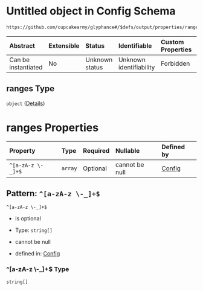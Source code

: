 # Untitled object in Config Schema

```txt
https://github.com/cupcakearmy/glyphance#/$defs/output/properties/ranges
```



| Abstract            | Extensible | Status         | Identifiable            | Custom Properties | Additional Properties | Access Restrictions | Defined In                                                                        |
| :------------------ | :--------- | :------------- | :---------------------- | :---------------- | :-------------------- | :------------------ | :-------------------------------------------------------------------------------- |
| Can be instantiated | No         | Unknown status | Unknown identifiability | Forbidden         | Forbidden             | none                | [glyphance.schema.json\*](../../out/glyphance.schema.json "open original schema") |

## ranges Type

`object` ([Details](glyphance-defs-output-properties-ranges.md))

# ranges Properties

| Property          | Type    | Required | Nullable       | Defined by                                                                                                                                                                                      |
| :---------------- | :------ | :------- | :------------- | :---------------------------------------------------------------------------------------------------------------------------------------------------------------------------------------------- |
| `^[a-zA-z \-_]+$` | `array` | Optional | cannot be null | [Config](glyphance-defs-output-properties-ranges-patternproperties-a-za-z--_.md "https://github.com/cupcakearmy/glyphance#/$defs/output/properties/ranges/patternProperties/^\[a-zA-z \\-_]+$") |

## Pattern: `^[a-zA-z \-_]+$`



`^[a-zA-z \-_]+$`

*   is optional

*   Type: `string[]`

*   cannot be null

*   defined in: [Config](glyphance-defs-output-properties-ranges-patternproperties-a-za-z--_.md "https://github.com/cupcakearmy/glyphance#/$defs/output/properties/ranges/patternProperties/^\[a-zA-z \\-_]+$")

### ^\[a-zA-z \\-\_]+$ Type

`string[]`
